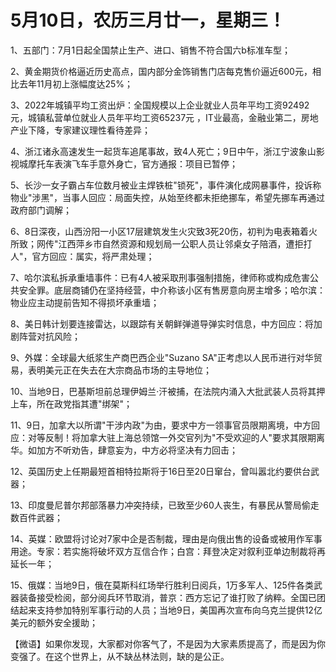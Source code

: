 # 5月10日，农历三月廿一，星期三！

1、五部门：7月1日起全国禁止生产、进口、销售不符合国六b标准车型；

2、黄金期货价格逼近历史高点，国内部分金饰销售门店每克售价逼近600元，相比去年11月初上涨幅度达25%；

3、2022年城镇平均工资出炉：全国规模以上企业就业人员年平均工资92492元，城镇私营单位就业人员年平均工资65237元 ，IT业最高，金融业第二，房地产业下降，专家建议理性看待差异；

4、浙江诸永高速发生一起货车追尾事故，致4人死亡；9日中午，浙江宁波象山影视城摩托车表演飞车手意外身亡，官方通报：项目已暂停；

5、长沙一女子霸占车位数月被业主焊铁桩"锁死"，事件演化成网暴事件，投诉称物业"涉黑"，当事人回应：局面失控，从始至终都未拒绝挪车，希望先挪车再通过政府部门调解；

6、8日深夜，山西汾阳一小区17层建筑发生火灾致3死20伤，初判为电表箱着火所致；网传"江西萍乡市自然资源和规划局一公职人员让邻桌女子陪酒，遭拒打人"，官方回应：属实，将严肃处理；

7、哈尔滨私拆承重墙事件：已有4人被采取刑事强制措施，律师称或构成危害公共安全罪。底层商铺仍在坚持经营，中介称该小区有售房意向房主增多；哈尔滨：物业应主动提前告知不得损坏承重墙；

8、美日韩计划要连接雷达，以跟踪有关朝鲜弹道导弹实时信息，中方回应：将加剧阵营对抗风险；

9、外媒：全球最大纸浆生产商巴西企业"Suzano SA"正考虑以人民币进行对华贸易，表明美元正在失去在大宗商品市场的主导地位；

10、当地9日，巴基斯坦前总理伊姆兰·汗被捕，在法院内涌入大批武装人员将其押上车，所在政党指其遭"绑架"；

11、9日，加拿大以所谓"干涉内政"为由，要求中方一领事官员限期离境，中方回应：对等反制！将加拿大驻上海总领馆一外交官列为"不受欢迎的人"要求其限期离华。如加方不听劝告，肆意妄为，中方必将坚决有力回击；

12、英国历史上任期最短首相特拉斯将于16日至20日窜台，曾叫嚣北约要供台武器；

13、印度曼尼普尔邦部落暴力冲突持续，已致至少60人丧生，有暴民从警局偷走数百件武器；

14、英媒：欧盟将讨论对7家中企是否制裁，理由是向俄出售的设备或被用作军事用途。专家：若实施将破坏双方互信合作；白宫：拜登决定对叙利亚单边制裁将再延长一年；

15、俄媒：当地9日，俄在莫斯科红场举行胜利日阅兵，1万多军人、125件各类武器装备接受检阅，部分阅兵环节取消，普京：西方忘记了谁打败了纳粹。全国已团结起来支持参加特别军事行动的人员；当地9日，美国再次宣布向乌克兰提供12亿美元的额外安全援助；



【微语】如果你发现，大家都对你客气了，不是因为大家素质提高了，而是因为你变强了。在这个世界上，从不缺丛林法则，缺的是公正。

